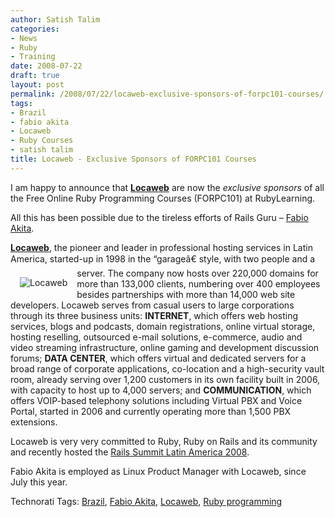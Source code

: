```yaml
---
author: Satish Talim
categories:
- News
- Ruby
- Training
date: 2008-07-22
draft: true
layout: post
permalink: /2008/07/22/locaweb-exclusive-sponsors-of-forpc101-courses/
tags:
- Brazil
- fabio akita
- Locaweb
- Ruby Courses
- satish talim
title: Locaweb - Exclusive Sponsors of FORPC101 Courses
---
```


<div>
  <p>
    I am happy to announce that <strong><a href="http://www.locaweb.com.br/portal.asp?utm_campaign=Rails&utm_source=rubylearning&utm_medium=banner">Locaweb</a></strong> are now the <em>exclusive sponsors</em> of all the Free Online Ruby Programming Courses (FORPC101) at RubyLearning.
  </p>
  
  <p>
    All this has been possible due to the tireless efforts of Rails Guru &#8211; <a href="http://www.akitaonrails.com/english">Fabio Akita</a>.
  </p>
  
  <p>
    <strong><a href="http://www.locaweb.com.br/portal.asp?utm_campaign=Rails&utm_source=rubylearning&utm_medium=banner">Locaweb</a></strong>, the pioneer and leader in professional hosting services in Latin America, started-up in 1998 in the &#8220;garageâ€ style, with two people and a server. <a title="Locaweb: Exclusive Sponsors of FORPC101 Courses" href="http://www.locaweb.com.br/portal.asp?utm_campaign=Rails&#038;utm_source=rubylearning&#038;utm_medium=banner"><span style="float:left;padding:15px;"><img src="http://rubylearning.com/images/locaweb.jpg" style="border: 0px none ;" alt="Locaweb" /></span></a> The company now hosts over 220,000 domains for more than 133,000 clients, numbering over 400 employees besides partnerships with more than 14,000 web site developers. Locaweb serves from casual users to large corporations through its three business units: <strong>INTERNET</strong>, which offers web hosting services, blogs and podcasts, domain registrations, online virtual storage, hosting reselling, outsourced e-mail solutions, e-commerce, audio and video streaming infrastructure, online gaming and development discussion forums; <strong>DATA CENTER</strong>, which offers virtual and dedicated servers for a broad range of corporate applications, co-location and a high-security vault room, already serving over 1,200 customers in its own facility built in 2006, with capacity to host up to 4,000 servers; and <strong>COMMUNICATION</strong>, which offers VOIP-based telephony solutions including Virtual PBX and Voice Portal, started in 2006 and currently operating more than 1,500 PBX extensions.
  </p>
  
  <p>
    Locaweb is very very committed to Ruby, Ruby on Rails and its community and recently hosted the <a href="http://www.akitaonrails.com/2008/7/13/rails-summit-latin-america-2008">Rails Summit Latin America 2008</a>.
  </p>
  
  <p>
    Fabio Akita is employed as Linux Product Manager with Locaweb, since July this year.
  </p>
</div>

Technorati Tags: <a href="http://technorati.com/tag/Brazil" rel="tag">Brazil</a>, <a href="http://technorati.com/tag/Fabio+Akita" rel="tag">Fabio Akita</a>, <a href="http://technorati.com/tag/Locaweb" rel="tag"> Locaweb</a>, <a href="http://technorati.com/tag/Ruby+programming" rel="tag">Ruby programming</a>

